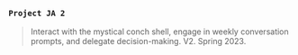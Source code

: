 ### `Project JA 2`
> Interact with the mystical conch shell, engage in weekly conversation prompts, and delegate decision-making. V2. Spring 2023.
